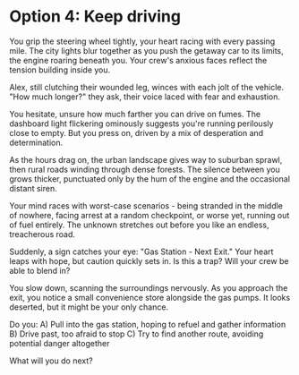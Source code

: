 # Option 4: Keep driving
You grip the steering wheel tightly, your heart racing with every passing mile. The city lights blur together as you push the getaway car to its limits, the engine roaring beneath you. Your crew's anxious faces reflect the tension building inside you.

Alex, still clutching their wounded leg, winces with each jolt of the vehicle. "How much longer?" they ask, their voice laced with fear and exhaustion.

You hesitate, unsure how much farther you can drive on fumes. The dashboard light flickering ominously suggests you're running perilously close to empty. But you press on, driven by a mix of desperation and determination.

As the hours drag on, the urban landscape gives way to suburban sprawl, then rural roads winding through dense forests. The silence between you grows thicker, punctuated only by the hum of the engine and the occasional distant siren.

Your mind races with worst-case scenarios - being stranded in the middle of nowhere, facing arrest at a random checkpoint, or worse yet, running out of fuel entirely. The unknown stretches out before you like an endless, treacherous road.

Suddenly, a sign catches your eye: "Gas Station - Next Exit." Your heart leaps with hope, but caution quickly sets in. Is this a trap? Will your crew be able to blend in?

You slow down, scanning the surroundings nervously. As you approach the exit, you notice a small convenience store alongside the gas pumps. It looks deserted, but it might be your only chance.

Do you: A) Pull into the gas station, hoping to refuel and gather information B) Drive past, too afraid to stop C) Try to find another route, avoiding potential danger altogether

What will you do next?
